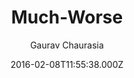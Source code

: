 ---
title: Much-Worse
github: 'https://github.com/gchauras/much-worse-jekyll-theme'
demo: 'https://gchauras.github.io/much-worse-jekyll-theme/'
author: Gaurav Chaurasia
ssg:
  - Jekyll
cms:
  - No Cms
date: 2016-02-08T11:55:38.000Z
github_branch: gh-pages
description: Template for jekyll base website and blog
stale: true
disabled: true
disabled_reason: demo url not found
---